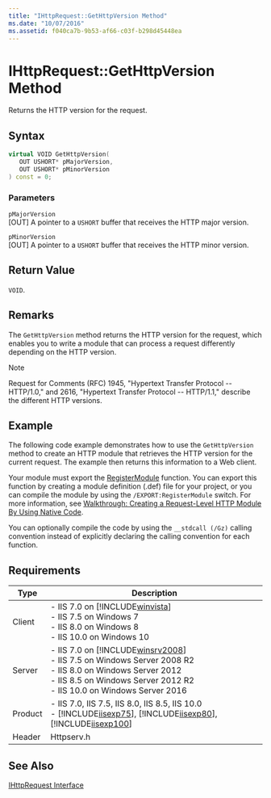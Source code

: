 ```yaml
---
title: "IHttpRequest::GetHttpVersion Method"
ms.date: "10/07/2016"
ms.assetid: f040ca7b-9b53-af66-c03f-b298d45448ea
---
```

# IHttpRequest::GetHttpVersion Method
Returns the HTTP version for the request.  
  
## Syntax  
  
```cpp  
virtual VOID GetHttpVersion(  
   OUT USHORT* pMajorVersion,  
   OUT USHORT* pMinorVersion  
) const = 0;  
```  
  
### Parameters  
 `pMajorVersion`  
 [OUT] A pointer to a `USHORT` buffer that receives the HTTP major version.  
  
 `pMinorVersion`  
 [OUT] A pointer to a `USHORT` buffer that receives the HTTP minor version.  
  
## Return Value  
 `VOID`.  
  
## Remarks  
 The `GetHttpVersion` method returns the HTTP version for the request, which enables you to write a module that can process a request differently depending on the HTTP version.  
  
> [!NOTE]
>  Request for Comments (RFC) 1945, "Hypertext Transfer Protocol -- HTTP/1.0," and 2616, "Hypertext Transfer Protocol -- HTTP/1.1," describe the different HTTP versions.  
  
## Example  
 The following code example demonstrates how to use the `GetHttpVersion` method to create an HTTP module that retrieves the HTTP version for the current request. The example then returns this information to a Web client.  
  
<!-- TODO: review snippet reference  [!CODE [IHttpRequestGetHttpVersion#1](IHttpRequestGetHttpVersion#1)]  -->  
  
 Your module must export the [RegisterModule](../../web-development-reference\native-code-api-reference/pfn-registermodule-function.md) function. You can export this function by creating a module definition (.def) file for your project, or you can compile the module by using the `/EXPORT:RegisterModule` switch. For more information, see [Walkthrough: Creating a Request-Level HTTP Module By Using Native Code](../../web-development-reference\native-code-development-overview\walkthrough-creating-a-request-level-http-module-by-using-native-code.md).  
  
 You can optionally compile the code by using the `__stdcall (/Gz)` calling convention instead of explicitly declaring the calling convention for each function.  
  
## Requirements  
  
|Type|Description|  
|----------|-----------------|  
|Client|-   IIS 7.0 on [!INCLUDE[winvista](../../wmi-provider/includes/winvista-md.md)]<br />-   IIS 7.5 on Windows 7<br />-   IIS 8.0 on Windows 8<br />-   IIS 10.0 on Windows 10|  
|Server|-   IIS 7.0 on [!INCLUDE[winsrv2008](../../wmi-provider/includes/winsrv2008-md.md)]<br />-   IIS 7.5 on Windows Server 2008 R2<br />-   IIS 8.0 on Windows Server 2012<br />-   IIS 8.5 on Windows Server 2012 R2<br />-   IIS 10.0 on Windows Server 2016|  
|Product|-   IIS 7.0, IIS 7.5, IIS 8.0, IIS 8.5, IIS 10.0<br />-   [!INCLUDE[iisexp75](../../web-development-reference/native-code-api-reference/includes/iisexp75-md.md)], [!INCLUDE[iisexp80](../../web-development-reference/native-code-api-reference/includes/iisexp80-md.md)], [!INCLUDE[iisexp100](../../web-development-reference/native-code-api-reference/includes/iisexp100-md.md)]|  
|Header|Httpserv.h|  
  
## See Also  
 [IHttpRequest Interface](../../web-development-reference\native-code-api-reference/ihttprequest-interface.md)